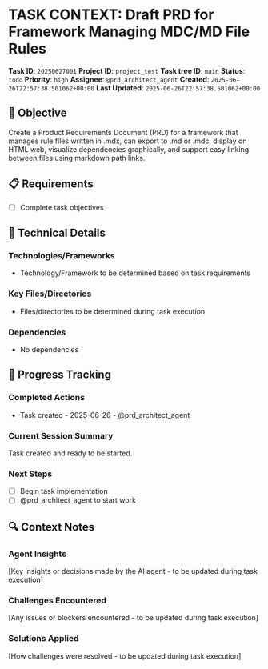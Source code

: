 # TASK CONTEXT: Draft PRD for Framework Managing MDC/MD File Rules

**Task ID**: `20250627001`
**Project ID**: `project_test`
**Task tree ID**: `main`
**Status**: `todo`
**Priority**: `high`
**Assignee**: `@prd_architect_agent`
**Created**: `2025-06-26T22:57:38.501062+00:00`
**Last Updated**: `2025-06-26T22:57:38.501062+00:00`

## 🎯 Objective
Create a Product Requirements Document (PRD) for a framework that manages rule files written in .mdx, can export to .md or .mdc, display on HTML web, visualize dependencies graphically, and support easy linking between files using markdown path links.

## 📋 Requirements
- [ ] Complete task objectives

## 🔧 Technical Details
### Technologies/Frameworks
- Technology/Framework to be determined based on task requirements

### Key Files/Directories
- Files/directories to be determined during task execution

### Dependencies
- No dependencies

## 🚀 Progress Tracking
### Completed Actions
- Task created - 2025-06-26 - @prd_architect_agent

### Current Session Summary
Task created and ready to be started.

### Next Steps
- [ ] Begin task implementation
- [ ] @prd_architect_agent to start work

## 🔍 Context Notes
### Agent Insights
[Key insights or decisions made by the AI agent - to be updated during task execution]

### Challenges Encountered
[Any issues or blockers encountered - to be updated during task execution]

### Solutions Applied
[How challenges were resolved - to be updated during task execution]
